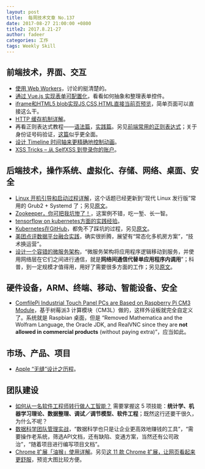 ```yaml
---
layout: post
title:  每周技术文章 No.137
date: 2017-08-27 21:00:00 +0800
title2: 2017.8.21-27
author: fadeer
categories: 工作
tags: Weekly Skill
---
```


前端技术，界面、交互
----
* [使用 Web Workers](https://developer.mozilla.org/zh-CN/docs/Web/API/Web_Workers_API/Using_web_workers)，讨论的挺清楚的。
* [通过 Vue.js 实现表单可配置化](https://mp.weixin.qq.com/s/e3Z9UxnhPa04LIW-GPGJ-A)，看看如何抽象和整理表单控件。
* [iframe和HTML5 blob实现JS,CSS,HTML直接当前页预览](http://www.zhangxinxu.com/wordpress/2017/08/iframe-html5-blob-code-view/)，简单页面可以直接这么干。
* [HTTP 缓存机制详解](https://segmentfault.com/a/1190000010775131)。
* 再看正则表达式教程——[语法篇](http://yanhaijing.com/javascript/2017/08/06/regexp-syntax/)，[实践篇](http://yanhaijing.com/javascript/2017/08/26/regexp-practice/)。另见[前端常用的正则表达式](https://github.com/Pines-Cheng/blog/issues/20)；关于身份证号码验证，[这篇](http://www.css88.com/archives/7982)似乎更全面。
* [设计 Timeline 时间轴来更精确地控制动画](https://www.h5jun.com/post/timeline-for-animations.html)。
* [XSS Tricks – 从 SelfXSS 到登录你的账户](http://www.91ri.org/17263.html)。

后端技术，操作系统、虚拟化、存储、网络、桌面、安全
----
* [Linux 开机引导和启动过程详解](https://linux.cn/article-8807-1.html)，这个话题已经更新到“现代 Linux 发行版”常用的 Grub2 + Systemd 了；另见[原文](https://opensource.com/article/17/2/linux-boot-and-startup)。
* [Zookeeper，你可把我坑惨了！](http://www.jianshu.com/p/81601bb6914b)，这案例不错，吃一堑、长一智。
* [tensorflow on kubernetes方面的实践经验](https://addops.cn/post/tensorflow-on-kubernetes-introduction.html)。
* [Kubernetes在GitHub](http://www.infoq.com/cn/news/2017/08/Kubernetes-GitHub)，都免不了踩坑的过程，另见[原文](https://githubengineering.com/kubernetes-at-github/)。
* [美团点评数据平台融合实践](https://tech.meituan.com/dataplat_coalesce.html)，确实很折腾，展望有“常态化多机房方案”，“技术换运营”。
* [设计一个容错的微服务架构](http://colobu.com/2017/08/23/Designing-a-Microservices-Architecture-for-Failure/)，“微服务架构将应用程序逻辑移动到服务，并使用网络层在它们之间进行通信，就是**网络间通信代替单应用程序内调用**”；科普，到一定规模才值得用，用好了需要很多方面的工作；另见[原文](https://blog.risingstack.com/designing-microservices-architecture-for-failure/)。

硬件设备，ARM、终端、移动、智能设备、安全
----
* [ComfilePi Industrial Touch Panel PCs are Based on Raspberry Pi CM3 Module](https://www.cnx-software.com/2017/08/24/comfilepi-industrial-touch-panel-pcs-are-based-on-raspberry-pi-cm3-module/)，基于树莓派3 计算模块（CM3L）做的，这样外设板就完全自定义了。系统就是 Raspbian 桌面，但是 “Removed Mathematica and the Wolfram Language, the Oracle JDK, and RealVNC since they are **not allowed in commercial products** (without paying extra)”，应当如此。

市场、产品、项目
----
* [Apple “无缝”设计之历程](http://www.hi-id.com/?p=3286)。

团队建设
----
* [如何从一名软件工程师转行做人工智能？](https://www.jiqizhixin.com/articles/2017-08-25-5) 需要掌握这 5 项技能：**统计学、机器学习理论、数据整理、调试／调节模型、软件工程**；既然这行还要干很久，为什么不呢？
* [数据科学团队管理实战](http://www.infoq.com/cn/news/2017/08/Data-science-team-actual-combat)，“数据科学也只是让企业更高效地赚钱的工具”，“需要操作老系统，筛选API文档，还有缺陷、变通方案，当然还有公司政治”，“随着项目进行编写项目文档”。
* [Chrome 扩展「油猴」使用详解](https://sspai.com/post/40485)。另见[这 11 款 Chrome 扩展，让网页看起来更舒服](https://sspai.com/post/40492)，预览大图比较方便。


